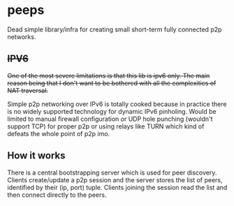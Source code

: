 # peeps

Dead simple library/infra for creating small short-term fully connected p2p networks.

## ~~IPV6~~

~~One of the most severe limitations is that this lib is ipv6 only. The main reason being that I don't want to be bothered with all the complexities of NAT traversal.~~

Simple p2p networking over IPv6 is totally cooked because in practice there is no widely supported technology for dynamic IPv6 pinholing. Would be limited to manual firewall configuration or UDP hole punching (wouldn't support TCP) for proper p2p or using relays like TURN which kind of defeats the whole point of p2p imo.

## How it works

There is a central bootstrapping server which is used for peer discovery. Clients create/update a p2p session and the server stores the list of peers, identified by their (ip, port) tuple. Clients joining the session read the list and then connect directly to the peers.
